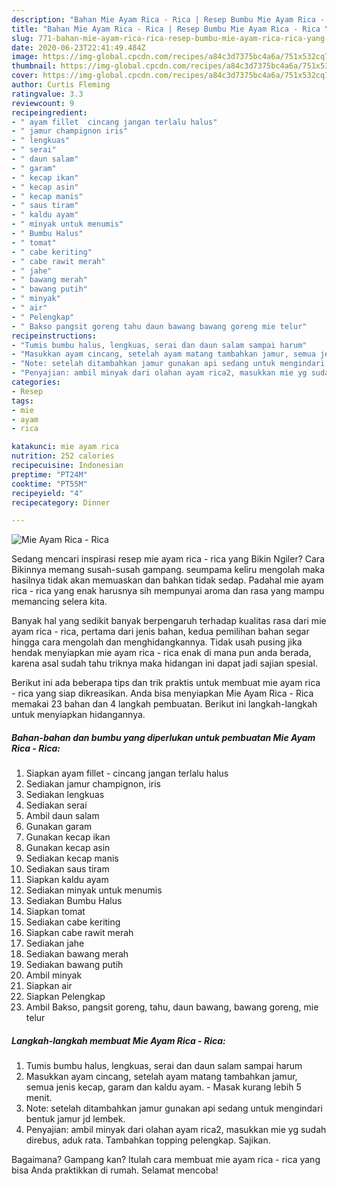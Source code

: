 ```yaml
---
description: "Bahan Mie Ayam Rica - Rica | Resep Bumbu Mie Ayam Rica - Rica Yang Sempurna"
title: "Bahan Mie Ayam Rica - Rica | Resep Bumbu Mie Ayam Rica - Rica Yang Sempurna"
slug: 771-bahan-mie-ayam-rica-rica-resep-bumbu-mie-ayam-rica-rica-yang-sempurna
date: 2020-06-23T22:41:49.484Z
image: https://img-global.cpcdn.com/recipes/a84c3d7375bc4a6a/751x532cq70/mie-ayam-rica-rica-foto-resep-utama.jpg
thumbnail: https://img-global.cpcdn.com/recipes/a84c3d7375bc4a6a/751x532cq70/mie-ayam-rica-rica-foto-resep-utama.jpg
cover: https://img-global.cpcdn.com/recipes/a84c3d7375bc4a6a/751x532cq70/mie-ayam-rica-rica-foto-resep-utama.jpg
author: Curtis Fleming
ratingvalue: 3.3
reviewcount: 9
recipeingredient:
- " ayam fillet  cincang jangan terlalu halus"
- " jamur champignon iris"
- " lengkuas"
- " serai"
- " daun salam"
- " garam"
- " kecap ikan"
- " kecap asin"
- " kecap manis"
- " saus tiram"
- " kaldu ayam"
- " minyak untuk menumis"
- " Bumbu Halus"
- " tomat"
- " cabe keriting"
- " cabe rawit merah"
- " jahe"
- " bawang merah"
- " bawang putih"
- " minyak"
- " air"
- " Pelengkap"
- " Bakso pangsit goreng tahu daun bawang bawang goreng mie telur"
recipeinstructions:
- "Tumis bumbu halus, lengkuas, serai dan daun salam sampai harum"
- "Masukkan ayam cincang, setelah ayam matang tambahkan jamur, semua jenis kecap, garam dan kaldu ayam. Masak kurang lebih 5 menit."
- "Note: setelah ditambahkan jamur gunakan api sedang untuk mengindari bentuk jamur jd lembek."
- "Penyajian: ambil minyak dari olahan ayam rica2, masukkan mie yg sudah direbus, aduk rata. Tambahkan topping pelengkap. Sajikan."
categories:
- Resep
tags:
- mie
- ayam
- rica

katakunci: mie ayam rica 
nutrition: 252 calories
recipecuisine: Indonesian
preptime: "PT24M"
cooktime: "PT55M"
recipeyield: "4"
recipecategory: Dinner

---
```



![Mie Ayam Rica - Rica](https://img-global.cpcdn.com/recipes/a84c3d7375bc4a6a/751x532cq70/mie-ayam-rica-rica-foto-resep-utama.jpg)

Sedang mencari inspirasi resep mie ayam rica - rica yang Bikin Ngiler? Cara Bikinnya memang susah-susah gampang. seumpama keliru mengolah maka hasilnya tidak akan memuaskan dan bahkan tidak sedap. Padahal mie ayam rica - rica yang enak harusnya sih mempunyai aroma dan rasa yang mampu memancing selera kita.



Banyak hal yang sedikit banyak berpengaruh terhadap kualitas rasa dari mie ayam rica - rica, pertama dari jenis bahan, kedua pemilihan bahan segar hingga cara mengolah dan menghidangkannya. Tidak usah pusing jika hendak menyiapkan mie ayam rica - rica enak di mana pun anda berada, karena asal sudah tahu triknya maka hidangan ini dapat jadi sajian spesial.


Berikut ini ada beberapa tips dan trik praktis untuk membuat mie ayam rica - rica yang siap dikreasikan. Anda bisa menyiapkan Mie Ayam Rica - Rica memakai 23 bahan dan 4 langkah pembuatan. Berikut ini langkah-langkah untuk menyiapkan hidangannya.

<!--inarticleads1-->

##### Bahan-bahan dan bumbu yang diperlukan untuk pembuatan Mie Ayam Rica - Rica:

1. Siapkan  ayam fillet - cincang jangan terlalu halus
1. Sediakan  jamur champignon, iris
1. Sediakan  lengkuas
1. Sediakan  serai
1. Ambil  daun salam
1. Gunakan  garam
1. Gunakan  kecap ikan
1. Gunakan  kecap asin
1. Sediakan  kecap manis
1. Sediakan  saus tiram
1. Siapkan  kaldu ayam
1. Sediakan  minyak untuk menumis
1. Sediakan  Bumbu Halus
1. Siapkan  tomat
1. Sediakan  cabe keriting
1. Siapkan  cabe rawit merah
1. Sediakan  jahe
1. Sediakan  bawang merah
1. Sediakan  bawang putih
1. Ambil  minyak
1. Siapkan  air
1. Siapkan  Pelengkap
1. Ambil  Bakso, pangsit goreng, tahu, daun bawang, bawang goreng, mie telur




<!--inarticleads2-->

##### Langkah-langkah membuat Mie Ayam Rica - Rica:

1. Tumis bumbu halus, lengkuas, serai dan daun salam sampai harum
1. Masukkan ayam cincang, setelah ayam matang tambahkan jamur, semua jenis kecap, garam dan kaldu ayam. - Masak kurang lebih 5 menit.
1. Note: setelah ditambahkan jamur gunakan api sedang untuk mengindari bentuk jamur jd lembek.
1. Penyajian: ambil minyak dari olahan ayam rica2, masukkan mie yg sudah direbus, aduk rata. Tambahkan topping pelengkap. Sajikan.




Bagaimana? Gampang kan? Itulah cara membuat mie ayam rica - rica yang bisa Anda praktikkan di rumah. Selamat mencoba!
